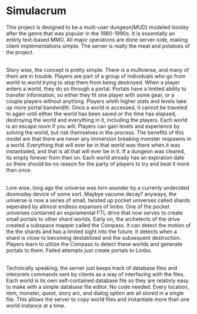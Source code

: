 # Simulacrum

This project is designed to be a multi-user dungeon(MUD) modeled loosley after the genre that was popular in the 1980-1990s. It is essentially an entirly text-based MMO. All major operations are done server-side, making client implementations simple. The server is really the meat and potatoes of the project.<br><br>

Story wise, the concept is pretty simple. There is a multiverse, and many of them are in trouble. Players are part of a group of individuals who go from world to world trying to stop them from being destroyed. When a player enters a world, they do so through a portal.  Portals have a limited ability to transfer information, so either they fit one player with some gear, or a couple players without anything. Players whith higher stats and levels take up more portal bandwidth. Once a world is accessed, it cannot be traveled to again until either the world has been saved or the time has elapsed, destroying the world and everything in it, including the players. Each world is an escape room if you will. Players can gain levels and experience by solving the world, but risk themselves in the process. The benefits of this model are that there are never any immersion breaking monster respawns in a world. Everything that will ever be in that world was there when it was instantiated, and that is all that will ever be in it. If a dungeon was cleared, its empty forever from then on. Each world already has an expiration date so there should be no reason for the party of players to try and beat it more than once. <br><br>

Lore wise, long ago the universe was torn asunder by a currenly undecided doomsday device of some sort. Maybye vacume decay? anyways, the universe is now a series of small, twisted up pocket universes called shards seperated by allmost endless expanses of limbo. One of the pocket universes contained an expiramental FTL drive that now serves to create small portals to other shard worlds. Early on, the archetects of the drive created a subspace mapper called the Compass. It can detect the motion of the the shards and has a limited sight into the future. It detects when a shard is close to becoming destablized and the subsequent destruction. Players learn to utilize the Compass to detect these worlds and generate portals to them. Failed attempts just create portals to Limbo.<br><br>

Technically speaking, the server just keeps track of database files and interprets commands sent by clients as a way of interfacing with  the files. Each world is its own self-contained database file so they are relativly easy to make with a simple database file editor. No code needed. Every location, item, monster, quest, story arc, and dialog option are all stored in a single file. This allows the server to copy world files and instantiate more than one world instance at a time. 
